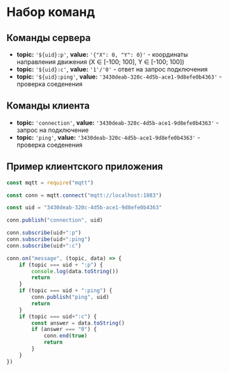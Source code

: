 # Набор команд

## Команды сервера

* **topic:** `'${uid}:p'`, **value:** `'{"X": 0, "Y": 0}'` - координаты направления движения (X ∈ [-100; 100], Y ∈ [-100; 100])
* **topic:** `'${uid}:c'`, **value:** `'1'/'0'` - ответ на запрос подключения
* **topic:** `'${uid}:ping'`, **value:** `'3430deab-320c-4d5b-ace1-9d8efe0b4363'` - проверка соеденения

## Команды клиента

* **topic:** `'connection'`, **value:** `'3430deab-320c-4d5b-ace1-9d8efe0b4363'` - запрос на подключение
* **topic:** `'ping'`, **value:** `'3430deab-320c-4d5b-ace1-9d8efe0b4363'` - проверка соеденения

## Пример клиентского приложения

```js
const mqtt = require("mqtt")

const conn = mqtt.connect("mqtt://localhost:1883")

const uid = "3430deab-320c-4d5b-ace1-9d8efe0b4363"

conn.publish("connection", uid)

conn.subscribe(uid+":p")
conn.subscribe(uid+":ping")
conn.subscribe(uid+":c")

conn.on("message", (topic, data) => {
    if (topic === uid + ":p") {
        console.log(data.toString())
        return
    }
    if (topic === uid + ":ping") {
        conn.publish("ping", uid)
        return
    }
    if (topic === uid+":c") {
        const answer = data.toString()
        if (answer === "0") {
            conn.end(true)
            return
        }
    }
})
```